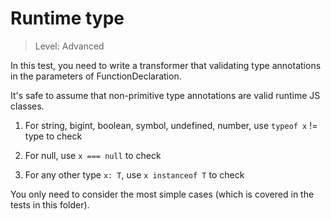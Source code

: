 # Runtime type

> Level: Advanced

In this test, you need to write a transformer that validating type annotations
in the parameters of FunctionDeclaration.

It's safe to assume that non-primitive type annotations are valid runtime JS classes.

1. For string, bigint, boolean, symbol, undefined, number, use `typeof x` != type to check

2. For null, use `x === null` to check

3. For any other type `x: T`, use `x instanceof T` to check

You only need to consider the most simple cases (which is covered in the tests in this folder).
